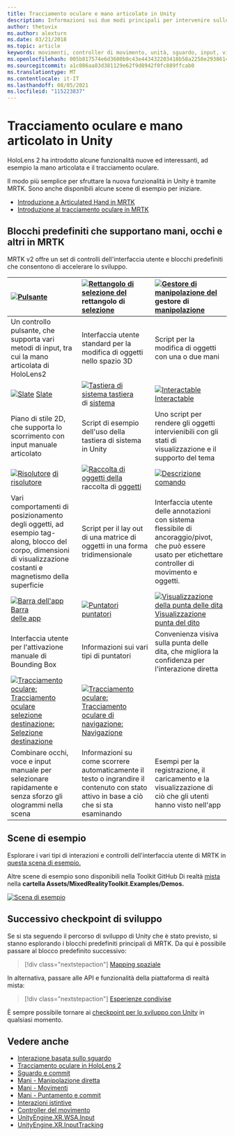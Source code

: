 ```yaml
---
title: Tracciamento oculare e mano articolato in Unity
description: Informazioni sui due modi principali per intervenire sullo sguardo in Unity, i movimenti della mano e i controller di movimento.
author: thetuvix
ms.author: alexturn
ms.date: 03/21/2018
ms.topic: article
keywords: movimenti, controller di movimento, unità, sguardo, input, visore di realtà mista, visore di realtà mista windows, visore per realtà virtuale, MRTK, realtà mista Toolkit
ms.openlocfilehash: 005b817574e6d3600b9c43e443432203418b58a2258e2938614cc549ab7539c2
ms.sourcegitcommit: a1c086aa83d381129e62f9d8942f0fc889ffcab0
ms.translationtype: MT
ms.contentlocale: it-IT
ms.lasthandoff: 08/05/2021
ms.locfileid: "115223837"
---
```

# <a name="articulated-hand-and-eye-tracking-in-unity"></a>Tracciamento oculare e mano articolato in Unity

HoloLens 2 ha introdotto alcune funzionalità nuove ed interessanti, ad esempio la mano articolata e il tracciamento oculare.

Il modo più semplice per sfruttare la nuova funzionalità in Unity è tramite MRTK. Sono anche disponibili alcune scene di esempio per iniziare.

* [Introduzione a Articulated Hand in MRTK](/windows/mixed-reality/mrtk-unity/features/input/hand-tracking)
* [Introduzione al tracciamento oculare in MRTK](/windows/mixed-reality/mrtk-unity/features/input/eye-tracking/eye-tracking-main)

## <a name="building-blocks-supporting-hands-eyes-and-others-in-mrtk"></a>Blocchi predefiniti che supportano mani, occhi e altri in MRTK

MRTK v2 offre un set di controlli dell'interfaccia utente e blocchi predefiniti che consentono di accelerare lo sviluppo.

|  [ ![ Pulsante](images/MRTK_Button_Main.png)](/windows/mixed-reality/mrtk-unity/features/ux-building-blocks/button) [](/windows/mixed-reality/mrtk-unity/features/ux-building-blocks/button) | [ ![ Rettangolo di selezione del](images/MRTK_BoundingBox_Main.png)](/windows/mixed-reality/mrtk-unity/features/ux-building-blocks/bounding-box) rettangolo di [selezione](/windows/mixed-reality/mrtk-unity/features/ux-building-blocks/bounding-box) | [ ![ Gestore di manipolazione del](images/MRTK_Manipulation_Main.png)](/windows/mixed-reality/mrtk-unity/features/ux-building-blocks/manipulation-handler) gestore di [manipolazione](/windows/mixed-reality/mrtk-unity/features/ux-building-blocks/manipulation-handler) |
|:--- | :--- | :--- |
| Un controllo pulsante, che supporta vari metodi di input, tra cui la mano articolata di HoloLens2 | Interfaccia utente standard per la modifica di oggetti nello spazio 3D | Script per la modifica di oggetti con una o due mani |
|  [ ![ Slate](images/MRTK_Slate_Main.png)](/windows/mixed-reality/mrtk-unity/features/ux-building-blocks/slate) [Slate](/windows/mixed-reality/mrtk-unity/features/ux-building-blocks/slate) | [ ![ Tastiera di sistema tastiera](images/MRTK_SystemKeyboard_Main.png)](/windows/mixed-reality/mrtk-unity/features/ux-building-blocks/system-keyboard) di [sistema](/windows/mixed-reality/mrtk-unity/features/ux-building-blocks/system-keyboard) | [ ![ Interactable](images/InteractableExamples.png)](/windows/mixed-reality/mrtk-unity/features/ux-building-blocks/interactable) [Interactable](/windows/mixed-reality/mrtk-unity/features/ux-building-blocks/interactable) |
| Piano di stile 2D, che supporta lo scorrimento con input manuale articolato | Script di esempio dell'uso della tastiera di sistema in Unity  | Uno script per rendere gli oggetti intervienibili con gli stati di visualizzazione e il supporto del tema |
|  [ ![ Risolutore](images/MRTK_Solver_Main.png)](/windows/mixed-reality/mrtk-unity/features/ux-building-blocks/solvers/solver) [di risolutore](/windows/mixed-reality/mrtk-unity/features/ux-building-blocks/solvers/solver) | [ ![ Raccolta di oggetti della](images/MRTK_ObjectCollection_Main.png)](/windows/mixed-reality/mrtk-unity/features/ux-building-blocks/object-collection) raccolta di [oggetti](/windows/mixed-reality/mrtk-unity/features/ux-building-blocks/object-collection) | [ ![ Descrizione](images/MRTK_Tooltip_Main.png)](/windows/mixed-reality/mrtk-unity/features/ux-building-blocks/tooltip) [comando](/windows/mixed-reality/mrtk-unity/features/ux-building-blocks/tooltip) |
| Vari comportamenti di posizionamento degli oggetti, ad esempio tag-along, blocco del corpo, dimensioni di visualizzazione costanti e magnetismo della superficie | Script per il lay out di una matrice di oggetti in una forma tridimensionale | Interfaccia utente delle annotazioni con sistema flessibile di ancoraggio/pivot, che può essere usato per etichettare controller di movimento e oggetti. |
|  [ ![ Barra dell'app Barra](images/MRTK_AppBar_Main.png)](/windows/mixed-reality/mrtk-unity/features/ux-building-blocks/app-bar) [delle app](/windows/mixed-reality/mrtk-unity/features/ux-building-blocks/app-bar) | [ ![ Puntatori](images/MRTK_Pointer_Main.png)](/windows/mixed-reality/mrtk-unity/features/input/pointers) [puntatori](/windows/mixed-reality/mrtk-unity/features/input/pointers) | [ ![ Visualizzazione della punta delle dita](images/MRTK_FingertipVisualization_Main.png)](/windows/mixed-reality/mrtk-unity/features/ux-building-blocks/fingertip-visualization) [Visualizzazione punta del dito](/windows/mixed-reality/mrtk-unity/features/ux-building-blocks/fingertip-visualization) |
| Interfaccia utente per l'attivazione manuale di Bounding Box | Informazioni sui vari tipi di puntatori | Convenienza visiva sulla punta delle dita, che migliora la confidenza per l'interazione diretta |
|  [ ![ Tracciamento oculare: Tracciamento oculare](images/mrtk_et_targetselect.png)](/windows/mixed-reality/mrtk-unity/features/input/eye-tracking/eye-tracking-target-selection) [selezione destinazione: Selezione destinazione](/windows/mixed-reality/mrtk-unity/features/input/eye-tracking/eye-tracking-target-selection) | [ ![ Tracciamento oculare: Tracciamento](images/mrtk_et_navigation.png)](/windows/mixed-reality/mrtk-unity/features/input/eye-tracking/eye-tracking-navigation) [oculare di navigazione: Navigazione](/windows/mixed-reality/mrtk-unity/features/input/eye-tracking/eye-tracking-navigation) |
| Combinare occhi, voce e input manuale per selezionare rapidamente e senza sforzo gli ologrammi nella scena | Informazioni su come scorrere automaticamente il testo o ingrandire il contenuto con stato attivo in base a ciò che si sta esaminando| Esempi per la registrazione, il caricamento e la visualizzazione di ciò che gli utenti hanno visto nell'app |

## <a name="example-scenes"></a>Scene di esempio

Esplorare i vari tipi di interazioni e controlli dell'interfaccia utente di MRTK in [questa scena di esempio.](/windows/mixed-reality/mrtk-unity/features/example-scenes/hand-interaction-examples)

Altre scene di esempio sono disponibili nella Toolkit GitHub Di realtà [mista](https://github.com/Microsoft/MixedRealityToolkit-Unity) nella **cartella Assets/MixedRealityToolkit.Examples/Demos.**

[![Scena di esempio](images/MRTK_Examples.png)](/windows/mixed-reality/mrtk-unity/features/example-scenes/hand-interaction-examples)

## <a name="next-development-checkpoint"></a>Successivo checkpoint di sviluppo

Se si sta seguendo il percorso di sviluppo di Unity che è stato previsto, si stanno esplorando i blocchi predefiniti principali di MRTK. Da qui è possibile passare al blocco predefinito successivo:

> [!div class="nextstepaction"]
> [Mapping spaziale](spatial-mapping-in-unity.md)

In alternativa, passare alle API e funzionalità della piattaforma di realtà mista:

> [!div class="nextstepaction"]
> [Esperienze condivise](shared-experiences-in-unity.md)

È sempre possibile tornare ai [checkpoint per lo sviluppo con Unity](unity-development-overview.md#2-core-building-blocks) in qualsiasi momento.

## <a name="see-also"></a>Vedere anche

* [Interazione basata sullo sguardo](../../design/eye-gaze-interaction.md)
* [Tracciamento oculare in HoloLens 2](../../design/eye-tracking.md)
* [Sguardo e commit](../../design/gaze-and-commit.md)
* [Mani - Manipolazione diretta](../../design/direct-manipulation.md)
* [Mani - Movimenti](../../design/gaze-and-commit.md#composite-gestures)
* [Mani - Puntamento e commit](../../design/point-and-commit.md)
* [Interazioni istintive](../../design/interaction-fundamentals.md)
* [Controller del movimento](../../design/motion-controllers.md)
* [UnityEngine.XR.WSA.Input](https://docs.unity3d.com/ScriptReference/XR.WSA.Input.InteractionManager.html)
* [UnityEngine.XR.InputTracking](https://docs.unity3d.com/ScriptReference/XR.InputTracking.html)